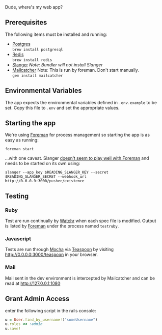 Dude, where's my web app?

## Prerequisites

The following items must be installed and running:

* [Postgres](http://www.postgresql.org/)  
  `brew install postgresql`
* [Redis](http://redis.io/)  
  `brew install redis`
* [Slanger](https://github.com/stevegraham/slanger)
  *Note: Bundler will not install Slanger*
* [Mailcatcher](http://mailcatcher.me)
  Note: This is run by foreman. Don't start manually.  
  `gem install mailcatcher`

## Environmental Variables

The app expects the environmental variables defined in `.env.example` to
be set. Copy this file to `.env` and set the appropriate values.

## Starting the app

We're using [Foreman](https://github.com/ddollar/foreman) for
process management so starting the app is as easy as running:

`foreman start`

...with one caveat. Slanger [doesn't seem to play well with Foreman](https://github.com/stevegraham/slanger/issues/77)
and needs to be started on its own using:

`slanger --app_key $READING_SLANGER_KEY --secret
$READING_SLANGER_SECRET --webhook_url
http://0.0.0.0:3000/pusher/existence`

## Testing

### Ruby

Test are run continually by [Watchr](https://github.com/mynyml/watchr)
when each spec file is modified. Output is listed by [Foreman](https://github.com/ddollar/foreman)
under the process named `testruby`.

### Javascript

Tests are run through [Mocha](http://visionmedia.github.com/mocha/)
via [Teaspoon](https://github.com/modeset/teaspoon) by visiting
<http://0.0.0.0:3000/teaspoon> in your browser.

### Mail

Mail sent in the dev environment is intercepted by Mailcatcher
and can be read at <http://127.0.0.1:1080>

## Grant Admin Access
enter the following script in the rails console:
```ruby
u = User.find_by_username!("someUsername")
u.roles << :admin
u.save!
```
